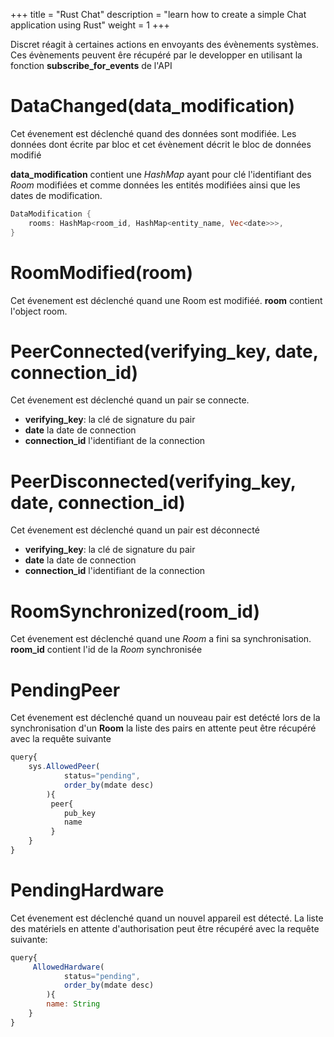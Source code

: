 +++
title = "Rust Chat"
description = "learn how to create a simple Chat application using Rust"
weight = 1
+++

Discret réagit à certaines actions en envoyants des évènements systèmes. Ces évènements peuvent êre récupéré par le developper en utilisant la fonction **subscribe_for_events** de l'API

# DataChanged(data_modification)

Cet évenement est déclenché quand des données sont modifiée. Les données dont écrite par bloc et cet évènement décrit le bloc de données modifié

**data_modification** contient une *HashMap* ayant pour clé l'identifiant des *Room* modifiées et comme données les entités modifiées ainsi que les dates de modification. 
```rust
DataModification {
    rooms: HashMap<room_id, HashMap<entity_name, Vec<date>>>,
}
```

# RoomModified(room)
Cet évenement est déclenché quand une Room est modifiéé.
**room** contient l'object room.


# PeerConnected(verifying_key, date, connection_id)
Cet évenement est déclenché quand un pair se connecte.
- **verifying_key**: la clé de signature du pair
- **date** la date de connection
- **connection_id** l'identifiant de la connection

# PeerDisconnected(verifying_key, date, connection_id)
Cet évenement est déclenché quand un pair est déconnecté
- **verifying_key**: la clé de signature du pair
- **date** la date de connection
- **connection_id** l'identifiant de la connection

# RoomSynchronized(room_id)
Cet évenement est déclenché quand une *Room* a fini sa synchronisation.
**room_id** contient l'id de la *Room* synchronisée

# PendingPeer
Cet évenement est déclenché quand un nouveau pair est detécté lors de la synchronisation d'un **Room**
la liste des pairs en attente peut être récupéré avec la requête suivante

```js
query{
    sys.AllowedPeer(
            status="pending",
            order_by(mdate desc)
        ){
         peer{
            pub_key
            name
         }
    }
}
```

# PendingHardware
Cet évenement est déclenché quand un nouvel appareil est détecté. La liste des matériels en attente d'authorisation peut être récupéré avec la requête suivante:

```js
query{
     AllowedHardware( 
            status="pending",
            order_by(mdate desc)
        ){
        name: String
    }
}
```